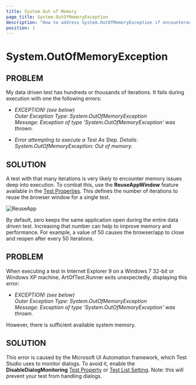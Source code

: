 ```yaml
---
title: System Out of Memory
page_title: System.OutOfMemoryException
description: "How to address System.OutOfMemoryException if encountered in Test Stuido."
position: 1
---
```

# System.OutOfMemoryException

## PROBLEM

My data driven test has hundreds or thousands of iterations. It fails during execution with one the following errors:

- *EXCEPTION! (see below)<br>
  Outer Exception Type: System.OutOfMemoryException<br>
  Message: Exception of type 'System.OutOfMemoryException' was thrown.*

- *Error attempting to execute a Test As Step. Details:<br>
  System.OutOfMemoryException: Out of memory.*


## SOLUTION

A test with that many iterations is very likely to encounter memory issues deep into execution. To combat this, use the **ReuseAppWindow** feature available in the <a href="/features/test-maintenance/test-properties-standalone" target="_blank">Test Properties</a>. This defines the number of iterations to reuse the browser window for a single test.

![ReuseApp][1]

By default, zero keeps the same application open during the entire data driven test. Increasing that number can help to improve memory and performance. For example, a value of 50 causes the browser/app to close and reopen after every 50 iterations.

## PROBLEM

When executing a test in Internet Explorer 9 on a Windows 7 32-bit or Windows XP machine, ArtOfTest.Runner exits unexpectedly, displaying this error:

- *EXCEPTION! (see below)<br>
  Outer Exception Type: System.OutOfMemoryException<br>
  Message: Exception of type 'System.OutOfMemoryException' was thrown.*

However, there is sufficient available system memory. 

## SOLUTION

This error is caused by the Microsoft UI Automation framework, which Test Studio uses to monitor dialogs. To avoid it, enable the **DisableDialogMonitoring** <a href="/features/test-maintenance/test-properties-standalone" target="_blank">Test Property</a> or <a href="/getting-started/test-execution/test-list-settings" target="_blank">Test List Setting</a>. Note: this will prevent your test from handling dialogs.

[1]: /img/troubleshooting-guide/test-execution-problems-tg/system-out-of-memory/fig1.png
